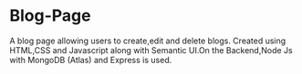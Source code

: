 # Blog-Page
A blog page allowing users to create,edit and delete blogs.
Created using HTML,CSS and Javascript along with Semantic UI.On the Backend,Node Js with MongoDB (Atlas) and Express is used.

